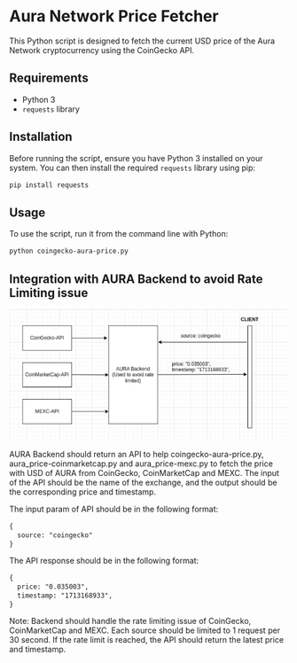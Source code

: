 # Aura Network Price Fetcher

This Python script is designed to fetch the current USD price of the Aura Network cryptocurrency using the CoinGecko API.

## Requirements

- Python 3
- `requests` library

## Installation

Before running the script, ensure you have Python 3 installed on your system. You can then install the required `requests` library using pip:

```bash
pip install requests
```

## Usage

To use the script, run it from the command line with Python:

```bash
python coingecko-aura-price.py
```

## Integration with AURA Backend to avoid Rate Limiting issue
![AURA-BE](./img/AURA-BE.png)

AURA Backend should return an API to help coingecko-aura-price.py, aura_price-coinmarketcap.py and aura_price-mexc.py to fetch the price with USD of AURA from CoinGecko, CoinMarketCap and MEXC.
The input of the API should be the name of the exchange, and the output should be the corresponding price and timestamp.

The input param of API should be in the following format:

```
{
  source: "coingecko"
}
```

The API response should be in the following format:

```
{
  price: "0.035003",
  timestamp: "1713168933",
}
```

Note: Backend should handle the rate limiting issue of CoinGecko, CoinMarketCap and MEXC. Each source should be limited to 1 request per 30 second. If the rate limit is reached, the API should return the latest price and timestamp.